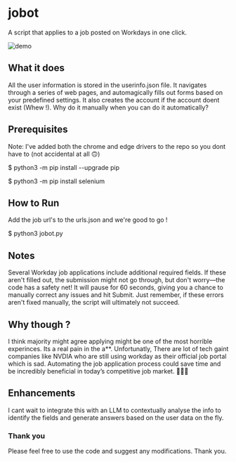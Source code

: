 
# jobot

A script that applies to a job posted on Workdays in one click.

![demo](https://github.com/user-attachments/assets/6053b061-b2ef-4f0a-8999-fb13da51bfd9)

## What it does

All the user information is stored in the userinfo.json file. It navigates through a series of web pages, and automagically fills out forms based on your predefined settings. It also creates the account if the account doent exist (Whew !). Why do it manually when you can do it automatically?

## Prerequisites

Note: I've added both the chrome and edge drivers to the repo so you dont have to (not accidental at all 🙃)

$ python3 -m pip install --upgrade pip

$ python3 -m pip install selenium
## How to Run

Add the job url's to the urls.json and we're good to go ! 

$ python3 jobot.py

## Notes

Several Workday job applications include additional required fields. If these aren't filled out, the submission might not go through, but don't worry—the code has a safety net! It will pause for 60 seconds, giving you a chance to manually correct any issues and hit Submit. Just remember, if these errors aren't fixed manually, the script will ultimately not succeed.

## Why though ?

I think majority might agree applying might be one of the most horrible experinces. Its a real pain in the a**. Unfortunatly, There are lot of tech gaint companies like NVDIA who are still using workday as their official job portal which is sad. Automating the job application process could save time and be incredibly beneficial in today’s competitive job market. 🧑🏽‍💻

## Enhancements
I cant wait to integrate this with an LLM to contextually analyse the info to identify the fields and generate answers based on the user data on the fly. 

### Thank you
Please feel free to use the code and suggest any modifications. Thank you.




